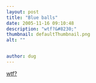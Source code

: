 ```yaml
---
layout: post
title: "Blue balls"
date: 2005-11-16 09:10:48
description: "wtf?&#8230;"
thumbnail: defaultThumbnail.png
alt: ""


author: dug
---
```


<p><a href="http://blueballfixed.ytmnd.com/">wtf?</a></p>
